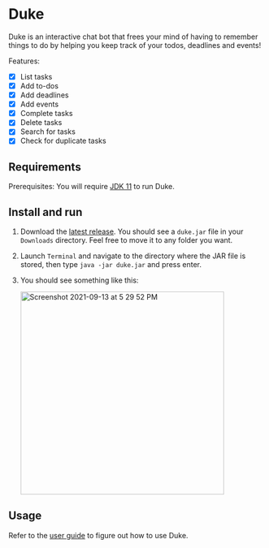# Duke

Duke is an interactive chat bot that frees your mind of having to remember things to do by helping you keep track of your todos, deadlines and events! 

Features:
- [x] List tasks
- [x] Add to-dos
- [x] Add deadlines
- [x] Add events
- [x] Complete tasks
- [x] Delete tasks
- [x] Search for tasks
- [x] Check for duplicate tasks

## Requirements

Prerequisites: You will require [JDK 11](https://www.oracle.com/sg/java/technologies/javase/jdk11-archive-downloads.html) to run Duke.

## Install and run

1. Download the [latest release](https://github.com/Javiier-pzk/ip/releases/tag/A-Release). You should see a `duke.jar` file in your `Downloads` directory. Feel free to move it to any folder you want.
2. Launch `Terminal` and navigate to the directory where the JAR file is stored, then type `java -jar duke.jar` and press enter.
3. You should see something like this:

     <img width="400" alt="Screenshot 2021-09-13 at 5 29 52 PM" src="https://user-images.githubusercontent.com/85099754/133060006-2ddadec1-466a-4556-ae9e-b753eed81a43.png">

## Usage
Refer to the [user guide](https://github.com/Javiier-pzk/ip/blob/master/docs/README.md) to figure out how to use Duke.

